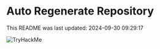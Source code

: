 # Auto Regenerate Repository

This README was last updated: 2024-09-30 09:29:17

 ![TryHackMe](https://tryhackme.com/badge/533634)